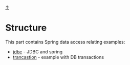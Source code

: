 [&#8593;](../README.md)

# Structure
This part contains Spring data access relating examples:
* [jdbc](jdbc) - JDBC and spring
* [trancastion](transaction-management/README.md) - example with DB transactions